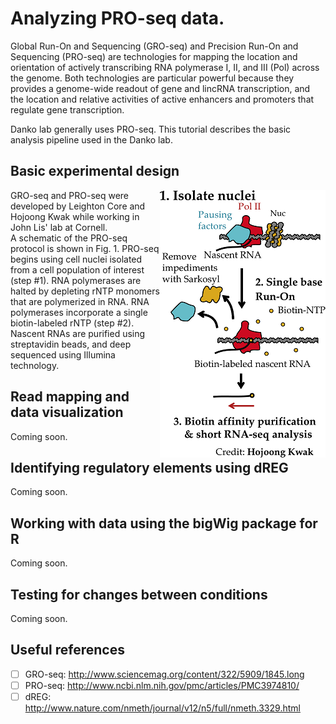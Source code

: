 Analyzing PRO-seq data.
=======================

Global Run-On and Sequencing (GRO-seq) and Precision Run-On and Sequencing (PRO-seq) are technologies for mapping 
the location and orientation of actively transcribing RNA polymerase I, II, and III (Pol) across the genome.  Both
technologies are particular powerful because they provides a genome-wide readout of gene and lincRNA transcription, 
and the location and relative activities of active enhancers and promoters that regulate gene transcription.

Danko lab generally uses PRO-seq.  This tutorial describes the basic analysis pipeline used in the Danko lab.

Basic experimental design
-------------------------

<img align="right" src="etc/proseq.png">

GRO-seq and PRO-seq were developed by Leighton Core and Hojoong Kwak while working in John Lis' lab at Cornell.  
A schematic of the PRO-seq protocol is shown in Fig. 1.  PRO-seq begins using cell nuclei isolated from a cell 
population of interest (step #1).  RNA polymerases are halted by depleting rNTP monomers that are polymerized in 
RNA.  RNA polymerases incorporate a single biotin-labeled rNTP (step #2). Nascent RNAs are purified using 
streptavidin beads, and deep sequenced using Illumina technology.


Read mapping and data visualization
-----------------------------------

Coming soon.

Identifying regulatory elements using dREG
------------------------------------------

Coming soon.

Working with data using the bigWig package for R
------------------------------------------------

Coming soon.

Testing for changes between conditions
--------------------------------------

Coming soon.

Useful references
-----------------

- [ ] GRO-seq: http://www.sciencemag.org/content/322/5909/1845.long
- [ ] PRO-seq: http://www.ncbi.nlm.nih.gov/pmc/articles/PMC3974810/
- [ ] dREG: http://www.nature.com/nmeth/journal/v12/n5/full/nmeth.3329.html
